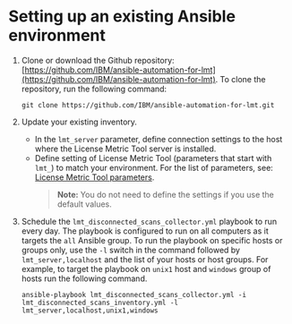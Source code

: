 # Setting up an existing Ansible environment

1. Clone or download the Github repository: [https://github.com/IBM/ansible-automation-for-lmt](https://github.com/IBM/ansible-automation-for-lmt). To clone the repository, run the following command:

   `git clone https://github.com/IBM/ansible-automation-for-lmt.git`

2. Update your existing inventory.
   -  In the `lmt_server` parameter, define connection settings to the host where the License Metric Tool server is installed.
   - Define setting of License Metric Tool (parameters that start with `lmt_`) to match your environment. For the list of parameters, see: [License Metric Tool parameters](doc_lmt_parameters.md).
        >**Note:** You do not need to define the settings if you use the default values.

3. Schedule the `lmt_disconnected_scans_collector.yml` playbook to run every day. The playbook is configured to run on all computers as it targets the `all` Ansible group. To run the playbook on specific hosts or groups only, use the `-l` switch in the command followed by `lmt_server,localhost` and the list of your hosts or host groups. For example, to target the playbook on `unix1` host and `windows` group of hosts run the following command.

   `ansible-playbook lmt_disconnected_scans_collector.yml -i lmt_disconnected_scans_inventory.yml -l lmt_server,localhost,unix1,windows`
